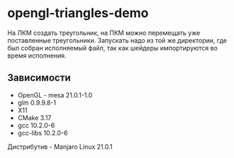 # opengl-triangles-demo
На ЛКМ создать треугольник, на ПКМ можно перемещать уже поставленные треугольники.
Запускать надо из той же директории, где был собран исполняемый файл, так как шейдеры импортируются во время исполнения.
## Зависимости
* OpenGL - mesa 21.0.1-1.0
* glm 0.9.9.8-1
* X11
* CMake 3.17
* gcc 10.2.0-6
* gcc-libs 10.2.0-6

Дистрибутив - Manjaro Linux 21.0.1
